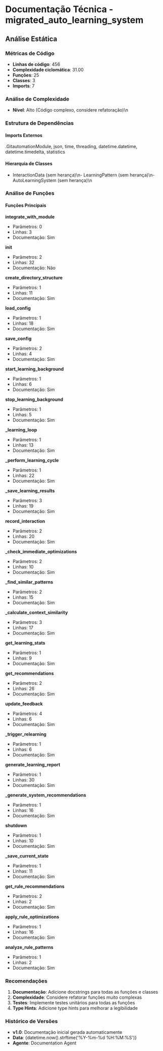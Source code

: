 # Documentação Técnica - migrated_auto_learning_system

## Análise Estática

### Métricas de Código
- **Linhas de código**: 456
- **Complexidade ciclomática**: 31.00
- **Funções**: 25
- **Classes**: 3
- **Imports**: 7

### Análise de Complexidade
- **Nível**: Alto (Código complexo, considere refatoração)\n
### Estrutura de Dependências

#### Imports Externos
.GitautomationModule, json, time, threading, datetime.datetime, datetime.timedelta, statistics

#### Hierarquia de Classes
- InteractionData (sem herança)\n- LearningPattern (sem herança)\n- AutoLearningSystem (sem herança)\n
### Análise de Funções

#### Funções Principais
**integrate_with_module**
- Parâmetros: 0
- Linhas: 3
- Documentação: Sim

**__init__**
- Parâmetros: 2
- Linhas: 32
- Documentação: Não

**create_directory_structure**
- Parâmetros: 1
- Linhas: 11
- Documentação: Sim

**load_config**
- Parâmetros: 1
- Linhas: 18
- Documentação: Sim

**save_config**
- Parâmetros: 2
- Linhas: 4
- Documentação: Sim

**start_learning_background**
- Parâmetros: 1
- Linhas: 6
- Documentação: Sim

**stop_learning_background**
- Parâmetros: 1
- Linhas: 5
- Documentação: Sim

**_learning_loop**
- Parâmetros: 1
- Linhas: 13
- Documentação: Sim

**_perform_learning_cycle**
- Parâmetros: 1
- Linhas: 22
- Documentação: Sim

**_save_learning_results**
- Parâmetros: 3
- Linhas: 19
- Documentação: Sim

**record_interaction**
- Parâmetros: 2
- Linhas: 20
- Documentação: Sim

**_check_immediate_optimizations**
- Parâmetros: 2
- Linhas: 10
- Documentação: Sim

**_find_similar_patterns**
- Parâmetros: 2
- Linhas: 15
- Documentação: Sim

**_calculate_context_similarity**
- Parâmetros: 3
- Linhas: 17
- Documentação: Sim

**get_learning_stats**
- Parâmetros: 1
- Linhas: 9
- Documentação: Sim

**get_recommendations**
- Parâmetros: 2
- Linhas: 26
- Documentação: Sim

**update_feedback**
- Parâmetros: 4
- Linhas: 6
- Documentação: Sim

**_trigger_relearning**
- Parâmetros: 1
- Linhas: 6
- Documentação: Sim

**generate_learning_report**
- Parâmetros: 1
- Linhas: 30
- Documentação: Sim

**_generate_system_recommendations**
- Parâmetros: 1
- Linhas: 16
- Documentação: Sim

**shutdown**
- Parâmetros: 1
- Linhas: 10
- Documentação: Sim

**_save_current_state**
- Parâmetros: 1
- Linhas: 11
- Documentação: Sim

**get_rule_recommendations**
- Parâmetros: 2
- Linhas: 2
- Documentação: Sim

**apply_rule_optimizations**
- Parâmetros: 1
- Linhas: 16
- Documentação: Sim

**analyze_rule_patterns**
- Parâmetros: 1
- Linhas: 2
- Documentação: Sim

### Recomendações

1. **Documentação**: Adicione docstrings para todas as funções e classes
2. **Complexidade**: Considere refatorar funções muito complexas
3. **Testes**: Implemente testes unitários para todas as funções
4. **Type Hints**: Adicione type hints para melhorar a legibilidade

### Histórico de Versões

- **v1.0**: Documentação inicial gerada automaticamente
- **Data**: {datetime.now().strftime('%Y-%m-%d %H:%M:%S')}
- **Agente**: Documentation Agent

